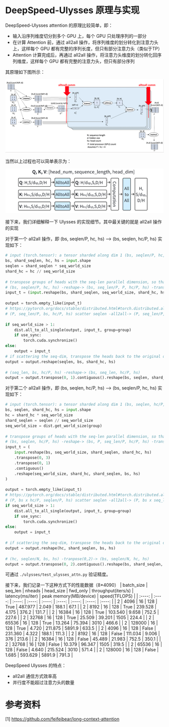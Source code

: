 # DeepSpeed-Ulysses 原理与实现


DeepSpeed-Ulysses attention 的原理比较简单，即：
- 输入沿序列维度切分到多个 GPU 上，每个 GPU 只处理序列的一部分
- 在计算 Attention 前，通过 all2all 操作，将序列维度的划分转化到注意力头上，这样每个 GPU 都有完整的序列长度，但只有部分注意力头（类似于TP）
- Attention 计算完成后，再通过 all2all 操作，将注意力头维度的划分转化回序列维度，这样每个 GPU 都有完整的注意力头，但只有部分序列

其原理如下图所示：

![alt text](./images/ulysses.png)

当然以上过程也可以简单表示为：

![alt text](./images/ulysses_simple.png)


接下来，我们详细解释一下 Ulysses 的实现细节。其中最关键的就是 all2all 操作的实现

对于第一个 all2all 操作，即 (bs, seqlen/P, hc, hs) --> (bs, seqlen, hc/P, hs) 实现如下：
```python
# input (torch.tensor): a tensor sharded along dim 1 (bs, seqlen/P, hc, hs) output: (bs, seqlen, hc/P, hs)
bs, shard_seqlen, hc, hs = input.shape
seqlen = shard_seqlen * seq_world_size
shard_hc = hc // seq_world_size

# transpose groups of heads with the seq-len parallel dimension, so that we can scatter them!
# (bs, seqlen/P, hc, hs) -reshape-> (bs, seq_len/P, P, hc/P, hs) -transpose(0,2)-> (P, seq_len/P, bs, hc/P, hs)
input_t = (input.reshape(bs, shard_seqlen, seq_world_size, shard_hc, hs).transpose(0, 2).contiguous())

output = torch.empty_like(input_t)
# https://pytorch.org/docs/stable/distributed.html#torch.distributed.all_to_all_single
# (P, seq_len/P, bs, hc/P, hs) scatter seqlen -all2all-> (P, seq_len/P, bs, hc/P, hs) scatter head

if seq_world_size > 1:
    dist.all_to_all_single(output, input_t, group=group)
    if use_sync:
        torch.cuda.synchronize()
else:
    output = input_t
# if scattering the seq-dim, transpose the heads back to the original dimension
output = output.reshape(seqlen, bs, shard_hc, hs)

# (seq_len, bs, hc/P, hs) -reshape-> (bs, seq_len, hc/P, hs)
output = output.transpose(0, 1).contiguous().reshape(bs, seqlen, shard_hc, hs)
```

对于第二个 all2all 操作，即 (bs, seqlen, hc/P, hs) --> (bs, seqlen/P, hc, hs) 实现如下：
```python
# input (torch.tensor): a tensor sharded along dim 1 (bs, seqlen, hc/P, hs) output: (bs, seqlen/P, hc, hs)
bs, seqlen, shard_hc, hs = input.shape
hc = shard_hc * seq_world_size
shard_seqlen = seqlen // seq_world_size
seq_world_size = dist.get_world_size(group)

# transpose groups of heads with the seq-len parallel dimension, so that we can scatter them!
# (bs, seqlen, hc/P, hs) -reshape-> (bs, P, seq_len/P, hc/P, hs) -transpose(0, 3)-> (hc/P, P, seqlen/P, bs, hs) -transpose(0, 1) -> (P, hc/P, seqlen/P, bs, hs)
input_t = (
    input.reshape(bs, seq_world_size, shard_seqlen, shard_hc, hs)
    .transpose(0, 3)
    .transpose(0, 1)
    .contiguous()
    .reshape(seq_world_size, shard_hc, shard_seqlen, bs, hs)
)

output = torch.empty_like(input_t)
# https://pytorch.org/docs/stable/distributed.html#torch.distributed.all_to_all_single
# (P, bs x hc/P, seqlen/P, hs) scatter seqlen -all2all-> (P, bs x seq_len/P, hc/P, hs) scatter head
if seq_world_size > 1:
    dist.all_to_all_single(output, input_t, group=group)
    if use_sync:
        torch.cuda.synchronize()
else:
    output = input_t

# if scattering the seq-dim, transpose the heads back to the original dimension
output = output.reshape(hc, shard_seqlen, bs, hs)

# (hc, seqlen/N, bs, hs) -tranpose(0,2)-> (bs, seqlen/N, hc, hs)
output = output.transpose(0, 2).contiguous().reshape(bs, shard_seqlen, hc, hs)
```

可通过 `./ulysses/test_ulysses_attn.py` 验证精度。

接下来，我们记录一下这种方式下的性能数据（8*4090）
| batch_size | seq_len | nheads | head_size | fwd_only | throughput(iters/s) | latency(ms/iter) | peak memory(MB/device) | speed(TFLOPS) |
| :----: | :----: | :----: | :----: | :----: | :----: | :----: | :----: | :----: |
| 2 | 4096 | 16 | 128 | True | 487.977 | 2.049 | 188.1 | 67.1 |
| 2 | 8192 | 16 | 128 | True | 239.528 | 4.175 | 376.2 | 131.7 |
| 2 | 16384 | 16 | 128 | True | 103.540 | 9.658 | 752.5 | 227.6 |
| 2 | 32768 | 16 | 128 | True | 25.509 | 39.201 | 1505 | 224.4 |
| 2 | 65536 | 16 | 128 | True | 13.264 | 75.394 | 3010 | 466.6 |
| 2 | 128000 | 16 | 128 | True | 4.720 | 211.875 | 5891.9 | 633.5 |
| 2 | 4096 | 16 | 128 | False | 231.360 | 4.322 | 188.1 | 111.3 |
| 2 | 8192 | 16 | 128 | False | 111.034 | 9.006 | 376 | 213.6 |
| 2 | 16384 | 16 | 128 | False | 45.489 | 21.983 | 752.5 | 350.1 |
| 2 | 32768 | 16 | 128 | False | 10.379 | 96.347 | 1505 | 319.5 |
| 2 | 65536 | 16 | 128 | False | 4.640 | 215.524 |  3010 | 571.4 |
| 2 | 128000 | 16 | 128 | False | 1.685 | 593.629 | 5891.9 | 791.3 |


DeepSpeed Ulysses 的特点：
- all2all 通信方式效率高
- 并行度不能超过注意力头的数量


# 参考资料
[1] https://github.com/feifeibear/long-context-attention


